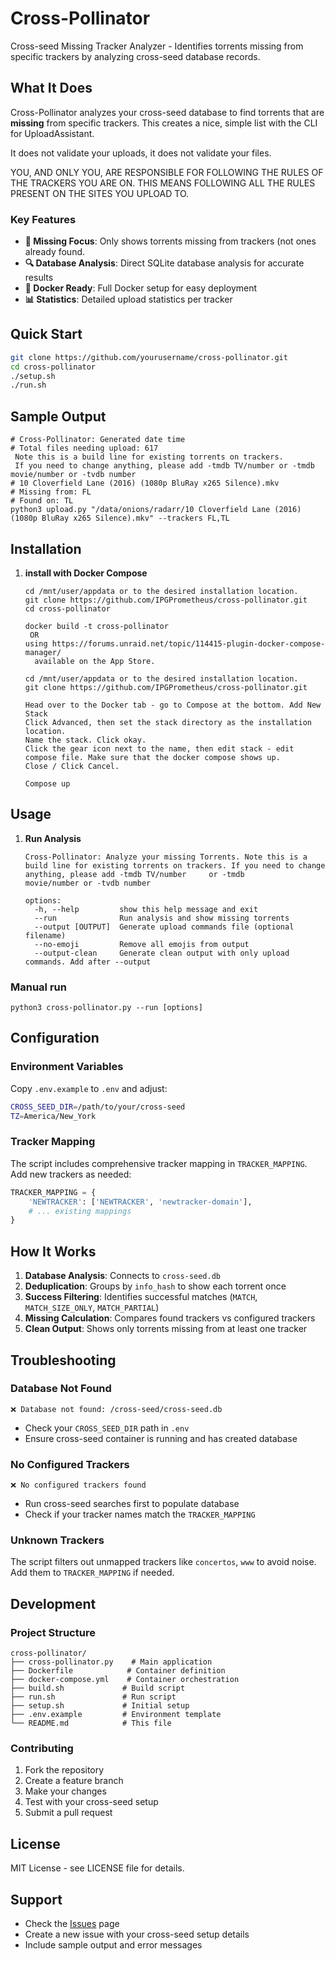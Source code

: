 # Cross-Pollinator

Cross-seed Missing Tracker Analyzer - Identifies torrents missing from specific trackers by analyzing cross-seed database records.

## What It Does

Cross-Pollinator analyzes your cross-seed database to find torrents that are **missing** from specific trackers.
This creates a nice, simple list with the CLI for UploadAssistant.

It does not validate your uploads, it does not validate your files. 

YOU, AND ONLY YOU, ARE RESPONSIBLE FOR FOLLOWING THE RULES OF THE TRACKERS YOU ARE ON. 
THIS MEANS FOLLOWING ALL THE RULES PRESENT ON THE SITES YOU UPLOAD TO. 

### Key Features

- **🎯 Missing Focus**: Only shows torrents missing from trackers (not ones already found.
- **🔍 Database Analysis**: Direct SQLite database analysis for accurate results
- **🐳 Docker Ready**: Full Docker setup for easy deployment
- **📊 Statistics**: Detailed upload statistics per tracker

## Quick Start

```bash
git clone https://github.com/yourusername/cross-pollinator.git
cd cross-pollinator
./setup.sh
./run.sh
```

## Sample Output

```
# Cross-Pollinator: Generated date time
# Total files needing upload: 617
 Note this is a build line for existing torrents on trackers. 
 If you need to change anything, please add -tmdb TV/number or -tmdb movie/number or -tvdb number 
# 10 Cloverfield Lane (2016) (1080p BluRay x265 Silence).mkv
# Missing from: FL
# Found on: TL
python3 upload.py "/data/onions/radarr/10 Cloverfield Lane (2016) (1080p BluRay x265 Silence).mkv" --trackers FL,TL
```

## Installation
1. **install with Docker Compose**
   ```
   cd /mnt/user/appdata or to the desired installation location. 
   git clone https://github.com/IPGPrometheus/cross-pollinator.git
   cd cross-pollinator

   docker build -t cross-pollinator
    OR 
   using https://forums.unraid.net/topic/114415-plugin-docker-compose-manager/ 
     available on the App Store. 

   cd /mnt/user/appdata or to the desired installation location.  
   git clone https://github.com/IPGPrometheus/cross-pollinator.git

   Head over to the Docker tab - go to Compose at the bottom. Add New Stack
   Click Advanced, then set the stack directory as the installation location. 
   Name the stack. Click okay.
   Click the gear icon next to the name, then edit stack - edit compose file. Make sure that the docker compose shows up. 
   Close / Click Cancel. 

   Compose up 
   ```

## Usage
1. **Run Analysis**
   ```
   Cross-Pollinator: Analyze your missing Torrents. Note this is a build line for existing torrents on trackers. If you need to change anything, please add -tmdb TV/number     or -tmdb
   movie/number or -tvdb number

   options:
     -h, --help         show this help message and exit
     --run              Run analysis and show missing torrents
     --output [OUTPUT]  Generate upload commands file (optional filename)
     --no-emoji         Remove all emojis from output
     --output-clean     Generate clean output with only upload commands. Add after --output
   ```

### Manual run

```
python3 cross-pollinator.py --run [options]
```

## Configuration

### Environment Variables

Copy `.env.example` to `.env` and adjust:

```bash
CROSS_SEED_DIR=/path/to/your/cross-seed
TZ=America/New_York
```

### Tracker Mapping

The script includes comprehensive tracker mapping in `TRACKER_MAPPING`. Add new trackers as needed:

```python
TRACKER_MAPPING = {
    'NEWTRACKER': ['NEWTRACKER', 'newtracker-domain'],
    # ... existing mappings
}
```

## How It Works

1. **Database Analysis**: Connects to `cross-seed.db`
2. **Deduplication**: Groups by `info_hash` to show each torrent once
3. **Success Filtering**: Identifies successful matches (`MATCH`, `MATCH_SIZE_ONLY`, `MATCH_PARTIAL`)
4. **Missing Calculation**: Compares found trackers vs configured trackers
5. **Clean Output**: Shows only torrents missing from at least one tracker

## Troubleshooting

### Database Not Found
```
❌ Database not found: /cross-seed/cross-seed.db
```
- Check your `CROSS_SEED_DIR` path in `.env`
- Ensure cross-seed container is running and has created database

### No Configured Trackers
```
❌ No configured trackers found
```
- Run cross-seed searches first to populate database
- Check if your tracker names match the `TRACKER_MAPPING`

### Unknown Trackers
The script filters out unmapped trackers like `concertos`, `www` to avoid noise. Add them to `TRACKER_MAPPING` if needed.

## Development

### Project Structure
```
cross-pollinator/
├── cross-pollinator.py    # Main application
├── Dockerfile            # Container definition
├── docker-compose.yml    # Container orchestration
├── build.sh             # Build script
├── run.sh               # Run script
├── setup.sh             # Initial setup
├── .env.example         # Environment template
└── README.md            # This file
```

### Contributing

1. Fork the repository
2. Create a feature branch
3. Make your changes
4. Test with your cross-seed setup
5. Submit a pull request

## License

MIT License - see LICENSE file for details.

## Support

- Check the [Issues](https://github.com/yourusername/cross-pollinator/issues) page
- Create a new issue with your cross-seed setup details
- Include sample output and error messages
